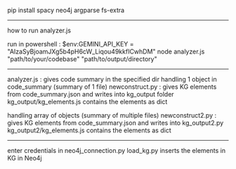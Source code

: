 pip install spacy neo4j argparse fs-extra

----------------------------------

how to run analyzer.js

run in powershell :
$env:GEMINI_API_KEY = "AIzaSyBjoamJXg5b4pH6cW_Liqou49kkfICwhDM"
node analyzer.js "path/to/your/codebase" "path/to/output/directory"

-----------------------------

analyzer.js : gives code summary in the specified dir
handling 1 object in code_summary (summary of 1 file)
newconstruct.py : gives KG elements from code_summary.json and writes into kg_output folder
kg_output/kg_elements.js contains the elements as dict

handling array of objects (summary of multiple files)
newconstruct2.py : gives KG elements from code_summary.json and writes into kg_output2.py
kg_output2/kg_elements.js contains the elements as dict

-------------------------

enter credentials in neo4j_connection.py
load_kg.py inserts the elements in KG in Neo4j